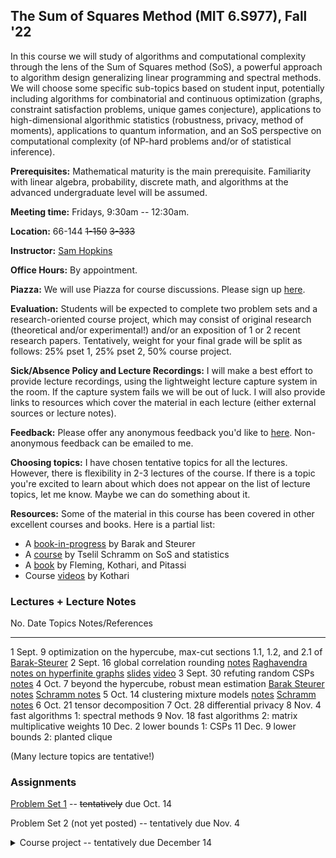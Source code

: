 ## The Sum of Squares Method (MIT 6.S977), Fall '22

In this course we will study of algorithms and computational complexity through the lens of the Sum of Squares method (SoS), a powerful approach to algorithm design generalizing linear programming and spectral methods. We will choose some specific sub-topics based on student input, potentially including algorithms for combinatorial and continuous optimization (graphs, constraint satisfaction problems, unique games conjecture), applications to high-dimensional algorithmic statistics (robustness, privacy, method of moments), applications to quantum information, and an SoS perspective on computational complexity (of NP-hard problems and/or of statistical inference).

**Prerequisites:** Mathematical maturity is the main prerequisite. Familiarity with linear algebra, probability, discrete math, and algorithms at the advanced undergraduate level will be assumed.

**Meeting time:** Fridays, 9:30am -- 12:30am.

**Location:** 66-144 ~~1-150~~ ~~3-333~~

**Instructor:** [Sam Hopkins](../index.html)

**Office Hours:** By appointment.

**Piazza:** We will use Piazza for course discussions. Please sign up [here](https://piazza.com/mit/fall2022/6s977/home).

**Evaluation:** Students will be expected to complete two problem sets and a research-oriented course project, which may consist of original research (theoretical and/or experimental!) and/or an exposition of 1 or 2 recent research papers. Tentatively, weight for your final grade will be split as follows: 25% pset 1, 25% pset 2, 50% course project.

**Sick/Absence Policy and Lecture Recordings:** I will make a best effort to provide lecture recordings, using the lightweight lecture capture system in the room. If the capture system fails we will be out of luck. I will also provide links to resources which cover the material in each lecture (either external sources or lecture notes).

**Feedback:** Please offer any anonymous feedback you'd like to [here](https://docs.google.com/forms/d/e/1FAIpQLSc6Ti6xH5qqSfRKri9PuaQzLQ8DrNeQEGRBOU-K10zu54fcKA/viewform?usp=pp_url). Non-anonymous feedback can be emailed to me.

**Choosing topics:** I have chosen tentative topics for all the lectures. However, there is flexibility in 2-3 lectures of the course. If there is a topic you're excited to learn about which does not appear on the list of lecture topics, let me know. Maybe we can do something about it.

**Resources:** Some of the material in this course has been covered in other excellent courses and books. Here is a partial list:

- A [book-in-progress](https://www.sumofsquares.org/public/index.html) by Barak and Steurer
- A [course](https://tselilschramm.org/sos-paradigm/sos-paradigm.html) by Tselil Schramm on SoS and statistics 
- A [book](https://eccc.weizmann.ac.il/report/2019/106/) by Fleming, Kothari, and Pitassi
- Course [videos](https://www.youtube.com/playlist?list=PL3NB_Sd9CrX-6CeApf12demgpe2PO4k8c) by Kothari


### Lectures + Lecture Notes

No.              Date       Topics                                                            Notes/References
-----------      ----       ------                                                            ----------------
1                Sept. 9    optimization on the hypercube, max-cut                            sections 1.1, 1.2, and 2.1 of [Barak-Steurer](https://www.sumofsquares.org/public/index.html)
2                Sept. 16   global correlation rounding                                       [notes](global-correlation-rounding.html) [Raghavendra notes on hyperfinite graphs](https://github.com/nrprasad/webpage_files/raw/main/spring2021/sos-intro.pdf) [slides](sos-course-lec-2.pdf) [video](https://mit.hosted.panopto.com/Panopto/Pages/Viewer.aspx?id=7ec2214f-b58a-4891-9923-af0f015a5bd1)
3                Sept. 30   refuting random CSPs                                              [notes](refuting-random-csps.html)
4                Oct. 7     beyond the hypercube, robust mean estimation                      [Barak Steurer notes](https://www.sumofsquares.org/public/lec-definitions-general.html) [Schramm notes](https://tselilschramm.org/sos-paradigm/notes22/00-proofs-to-algs.pdf)
5                Oct. 14    clustering mixture models                                         [notes](http://www.samuelbhopkins.com/clustering.pdf) [Schramm notes](https://tselilschramm.org/sos-paradigm/notes22/04-clustering-gaussians.pdf)
6                Oct. 21    tensor decomposition
7                Oct. 28    differential privacy
8                Nov. 4     fast algorithms 1: spectral methods
9                Nov. 18    fast algorithms 2: matrix multiplicative weights
10               Dec. 2     lower bounds 1: CSPs
11               Dec. 9     lower bounds 2: planted clique


(Many lecture topics are tentative!)


### Assignments

[Problem Set 1](sos-fall-22-pset-1.html) -- ~~tentatively~~ due Oct. 14

Problem Set 2 (not yet posted) -- tentatively due Nov. 4



<details>
<summary>Course project -- tentatively due December 14</summary>
The course project is an opportunity for you to dive deeper into the SoS research literature, make connections to your own research, and more! There is a great deal of flexibility in choosing your project. However, I need to approve all the project topics before you embark on them! I expect you to schedule a discussion of your project with me **before the end of October.** You may (but are not required to!) work with a partner on your project.

#### Possible approaches to the project:

- Formulate a research question related to the course (and possibly also related to your main area of research) and investigate it.
- Read one or more papers from the SoS literature and write an exposition of them at a level understandable by the students of 6.S977. Optionally, extend one or more of the result in these papers.
- Implement one or more algorithms from the SoS literature and study their performance empirically.
- Combinations of any of the above.

None of these options are preferred above others -- in particular, original research is *not* a requirement for a successful project. (That said, it does of course carry many potential rewards --  it is not uncommon for MIT course projects to end up as published papers!)

#### Deliverables:

You should produce a written report on your project activities. For expository projects, this report is your exposition. For research projects, this document should discuss the research problem you decided to investigate, why it merits your attention, how it relates to the subject of the course, and your findings.

Reports may vary in length, but when grading, I promise to read the first 10 pages of your report (typeset in a reasonable font with reasonable margins). I will read further material at my discretion.

#### Sam's Brainstormed List of SoS-Related Papers

This list has a strong bias towards TCS and statistics, because that's my area of expertise. However, other areas related to SoS or with SoS applications are also good fodder for projects -- control theory, quantum information, etc.

- Learning Gaussian Mixtures (some overlapping papers) [paper 1](https://arxiv.org/abs/2005.06417) [paper 2](https://arxiv.org/abs/2005.02970) [paper 3](https://cseweb.ucsd.edu/~dakane/RobustGaussianMixtures.pdf) [paper 4](https://arxiv.org/abs/2011.03622) (you don't have to read all of them)

- Online regression & bandits: [Chen-Koehler-Moitra-Yau](https://arxiv.org/abs/2010.04157)

- Robust stochastic block model recovery: [Ding-d'Orsi-Nasser-Steurer](https://arxiv.org/abs/2111.08568)

- Exact tensor completion: [Potechin-Steurer](https://www.dsteurer.org/paper/tensorcompletion.pdf)

- Best separable state: [Barak-Kothari-Steurer](https://www.dsteurer.org/paper/subexpalg.pdf)

- SDP size lower bounds via SoS: [Lee-Raghavendra-Steurer](https://www.dsteurer.org/paper/sdpsize.pdf)

- Mean-field approximation in Ising models: [Jain-Koehler-Risteski](https://arxiv.org/abs/1808.07226)

- Turan problems (combinatorics): [Raymond-Singh-Thomas](https://arxiv.org/abs/1507.03059)

- topics related to SDPs from Luca Trevisan's beyond worst case analysis class: [notes](https://lucatrevisan.github.io/teaching/bwca17/index.html)

- LP extension complexity: [Chen-Lee-Raghavendra-Steurer](https://arxiv.org/abs/1309.0563), [Rothvoss](https://arxiv.org/abs/1311.2369)

- Approximation algorithms for scheduling: [Levey-Rothvoss](https://arxiv.org/abs/1509.07808) [Davies-Kulkarni-Rothvoss-Tarnawski-Zhang](https://arxiv.org/abs/2004.09682)

- SoS + unique games conjecture: (many possible refs; ask me)

- Faster tensor decomposition: [Schramm-Steurer](https://arxiv.org/abs/1706.08672)

- Random 2CSPs: [Deshpande-Montanari-O'Donnell-Schramm-Sen](https://arxiv.org/abs/1804.05230) [Musipatla-O'Donnell-Schramm-Wu](https://arxiv.org/abs/2108.01038)

- Quantum Max Cut: [Anshu-Gosset-Morenz](https://arxiv.org/abs/2003.14394) (other papers as well; ask me or Google)

- (robust) sparse mean estimation: [Diakonikolas-Kane-Karmalkar-Pensia-Pittas](https://arxiv.org/abs/2206.03441)

- Ideal Membership Problem: [Bulatov-Rafiey](https://arxiv.org/pdf/2011.03700.pdf)

(Of course this is only a partial list -- I just ran out of steam here!)

</details>
